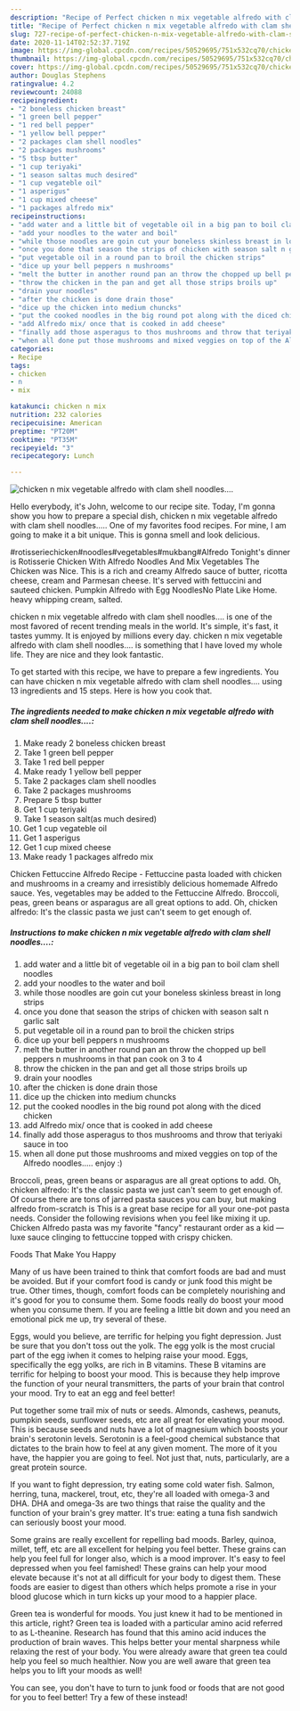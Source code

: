 ```yaml
---
description: "Recipe of Perfect chicken n mix vegetable alfredo with clam shell noodles...."
title: "Recipe of Perfect chicken n mix vegetable alfredo with clam shell noodles...."
slug: 727-recipe-of-perfect-chicken-n-mix-vegetable-alfredo-with-clam-shell-noodles
date: 2020-11-14T02:52:37.719Z
image: https://img-global.cpcdn.com/recipes/50529695/751x532cq70/chicken-n-mix-vegetable-alfredo-with-clam-shell-noodles-recipe-main-photo.jpg
thumbnail: https://img-global.cpcdn.com/recipes/50529695/751x532cq70/chicken-n-mix-vegetable-alfredo-with-clam-shell-noodles-recipe-main-photo.jpg
cover: https://img-global.cpcdn.com/recipes/50529695/751x532cq70/chicken-n-mix-vegetable-alfredo-with-clam-shell-noodles-recipe-main-photo.jpg
author: Douglas Stephens
ratingvalue: 4.2
reviewcount: 24088
recipeingredient:
- "2 boneless chicken breast"
- "1 green bell pepper"
- "1 red bell pepper"
- "1 yellow bell pepper"
- "2 packages clam shell noodles"
- "2 packages mushrooms"
- "5 tbsp butter"
- "1 cup teriyaki"
- "1 season saltas much desired"
- "1 cup vegateble oil"
- "1 asperigus"
- "1 cup mixed cheese"
- "1 packages alfredo mix"
recipeinstructions:
- "add water and a little bit of vegetable oil in a big pan to boil clam shell noodles"
- "add your noodles to the water and boil"
- "while those noodles are goin cut your boneless skinless breast in long strips"
- "once you done that season the strips of chicken with season salt n garlic salt"
- "put vegetable oil in a round pan to broil the chicken strips"
- "dice up your bell peppers n mushrooms"
- "melt the butter in another round pan an throw the chopped up bell peppers n mushrooms in that pan cook on 3 to 4"
- "throw the chicken in the pan and get all those strips broils up"
- "drain your noodles"
- "after the chicken is done drain those"
- "dice up the chicken into medium chuncks"
- "put the cooked noodles in the big round pot along with the diced chicken"
- "add Alfredo mix/ once that is cooked in add cheese"
- "finally add those asperagus to thos mushrooms and throw that teriyaki sauce in too"
- "when all done put those mushrooms and mixed veggies on top of the Alfredo noodles..... enjoy :)"
categories:
- Recipe
tags:
- chicken
- n
- mix

katakunci: chicken n mix 
nutrition: 232 calories
recipecuisine: American
preptime: "PT20M"
cooktime: "PT35M"
recipeyield: "3"
recipecategory: Lunch

---
```



![chicken n mix vegetable alfredo with clam shell noodles....](https://img-global.cpcdn.com/recipes/50529695/751x532cq70/chicken-n-mix-vegetable-alfredo-with-clam-shell-noodles-recipe-main-photo.jpg)

Hello everybody, it's John, welcome to our recipe site. Today, I'm gonna show you how to prepare a special dish, chicken n mix vegetable alfredo with clam shell noodles..... One of my favorites food recipes. For mine, I am going to make it a bit unique. This is gonna smell and look delicious.

#rotisseriechicken#noodles#vegetables#mukbang#Alfredo Tonight&#39;s dinner is Rotisserie Chicken With Alfredo Noodles And Mix Vegetables The Chicken was Nice. This is a rich and creamy Alfredo sauce of butter, ricotta cheese, cream and Parmesan cheese. It&#39;s served with fettuccini and sauteed chicken. Pumpkin Alfredo with Egg NoodlesNo Plate Like Home. heavy whipping cream, salted.

chicken n mix vegetable alfredo with clam shell noodles.... is one of the most favored of recent trending meals in the world. It's simple, it's fast, it tastes yummy. It is enjoyed by millions every day. chicken n mix vegetable alfredo with clam shell noodles.... is something that I have loved my whole life. They are nice and they look fantastic.


To get started with this recipe, we have to prepare a few ingredients. You can have chicken n mix vegetable alfredo with clam shell noodles.... using 13 ingredients and 15 steps. Here is how you cook that.

<!--inarticleads1-->

##### The ingredients needed to make chicken n mix vegetable alfredo with clam shell noodles....:

1. Make ready 2 boneless chicken breast
1. Take 1 green bell pepper
1. Take 1 red bell pepper
1. Make ready 1 yellow bell pepper
1. Take 2 packages clam shell noodles
1. Take 2 packages mushrooms
1. Prepare 5 tbsp butter
1. Get 1 cup teriyaki
1. Take 1 season salt(as much desired)
1. Get 1 cup vegateble oil
1. Get 1 asperigus
1. Get 1 cup mixed cheese
1. Make ready 1 packages alfredo mix


Chicken Fettuccine Alfredo Recipe - Fettuccine pasta loaded with chicken and mushrooms in a creamy and irresistibly delicious homemade Alfredo sauce. Yes, vegetables may be added to the Fettuccine Alfredo. Broccoli, peas, green beans or asparagus are all great options to add. Oh, chicken alfredo: It&#39;s the classic pasta we just can&#39;t seem to get enough of. 

<!--inarticleads2-->

##### Instructions to make chicken n mix vegetable alfredo with clam shell noodles....:

1. add water and a little bit of vegetable oil in a big pan to boil clam shell noodles
1. add your noodles to the water and boil
1. while those noodles are goin cut your boneless skinless breast in long strips
1. once you done that season the strips of chicken with season salt n garlic salt
1. put vegetable oil in a round pan to broil the chicken strips
1. dice up your bell peppers n mushrooms
1. melt the butter in another round pan an throw the chopped up bell peppers n mushrooms in that pan cook on 3 to 4
1. throw the chicken in the pan and get all those strips broils up
1. drain your noodles
1. after the chicken is done drain those
1. dice up the chicken into medium chuncks
1. put the cooked noodles in the big round pot along with the diced chicken
1. add Alfredo mix/ once that is cooked in add cheese
1. finally add those asperagus to thos mushrooms and throw that teriyaki sauce in too
1. when all done put those mushrooms and mixed veggies on top of the Alfredo noodles..... enjoy :)


Broccoli, peas, green beans or asparagus are all great options to add. Oh, chicken alfredo: It&#39;s the classic pasta we just can&#39;t seem to get enough of. Of course there are tons of jarred pasta sauces you can buy, but making alfredo from-scratch is This is a great base recipe for all your one-pot pasta needs. Consider the following revisions when you feel like mixing it up. Chicken Alfredo pasta was my favorite &#34;fancy&#34; restaurant order as a kid — luxe sauce clinging to fettuccine topped with crispy chicken. 

Foods That Make You Happy


Many of us have been trained to think that comfort foods are bad and must be avoided. But if your comfort food is candy or junk food this might be true. Other times, though, comfort foods can be completely nourishing and it's good for you to consume them. Some foods really do boost your mood when you consume them. If you are feeling a little bit down and you need an emotional pick me up, try several of these.

Eggs, would you believe, are terrific for helping you fight depression. Just be sure that you don't toss out the yolk. The egg yolk is the most crucial part of the egg iwhen it comes to helping raise your mood. Eggs, specifically the egg yolks, are rich in B vitamins. These B vitamins are terrific for helping to boost your mood. This is because they help improve the function of your neural transmitters, the parts of your brain that control your mood. Try to eat an egg and feel better!

Put together some trail mix of nuts or seeds. Almonds, cashews, peanuts, pumpkin seeds, sunflower seeds, etc are all great for elevating your mood. This is because seeds and nuts have a lot of magnesium which boosts your brain's serotonin levels. Serotonin is a feel-good chemical substance that dictates to the brain how to feel at any given moment. The more of it you have, the happier you are going to feel. Not just that, nuts, particularly, are a great protein source.

If you want to fight depression, try eating some cold water fish. Salmon, herring, tuna, mackerel, trout, etc, they're all loaded with omega-3 and DHA. DHA and omega-3s are two things that raise the quality and the function of your brain's grey matter. It's true: eating a tuna fish sandwich can seriously boost your mood. 

Some grains are really excellent for repelling bad moods. Barley, quinoa, millet, teff, etc are all excellent for helping you feel better. These grains can help you feel full for longer also, which is a mood improver. It's easy to feel depressed when you feel famished! These grains can help your mood elevate because it's not at all difficult for your body to digest them. These foods are easier to digest than others which helps promote a rise in your blood glucose which in turn kicks up your mood to a happier place.

Green tea is wonderful for moods. You just knew it had to be mentioned in this article, right? Green tea is loaded with a particular amino acid referred to as L-theanine. Research has found that this amino acid induces the production of brain waves. This helps better your mental sharpness while relaxing the rest of your body. You were already aware that green tea could help you feel so much healthier. Now you are well aware that green tea helps you to lift your moods as well!

You can see, you don't have to turn to junk food or foods that are not good for you to feel better! Try a few of these instead!

